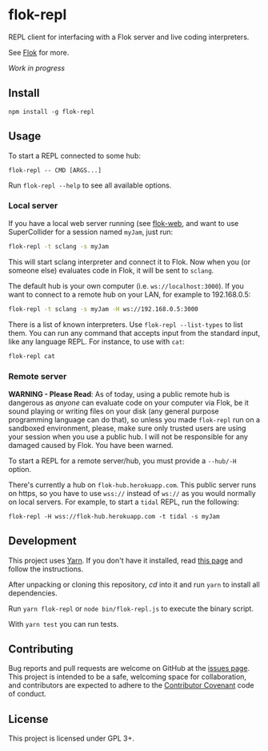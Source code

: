 # flok-repl

REPL client for interfacing with a Flok server and live coding interpreters.

See [Flok](https://github.com/munshkr/flok) for more.

*Work in progress*


## Install

```
npm install -g flok-repl
```


## Usage

To start a REPL connected to some hub:

```
flok-repl -- CMD [ARGS...]
```

Run `flok-repl --help` to see all available options.

### Local server

If you have a local web server running (see
[flok-web](https://github.com/munshkr/flok/tree/master/packages/web), and want
to use SuperCollider for a session named `myJam`, just run:

```sh
flok-repl -t sclang -s myJam
```

This will start sclang interpreter and connect it to Flok. Now when you (or
someone else) evaluates code in Flok, it will be sent to `sclang`.

The default hub is your own computer (i.e. `ws://localhost:3000`).  If you want
to connect to a remote hub on your LAN, for example to 192.168.0.5:

```sh
flok-repl -t sclang -s myJam -H ws://192.168.0.5:3000
```

There is a list of known interpreters. Use `flok-repl --list-types` to list
them.  You can run any command that accepts input from the standard input, like
any language REPL.  For instance, to use with `cat`:

```sh
flok-repl cat
```


### Remote server

**WARNING - Please Read**: As of today, using a public remote hub is dangerous
as *anyone* can evaluate code on your computer via Flok, be it sound playing or
writing files on your disk (any general purpose programming language can do
that), so unless you made `flok-repl` run on a sandboxed environment, please,
make sure only trusted users are using your session when you use a public hub.
I will not be responsible for any damaged caused by Flok.  You have been
warned.

To start a REPL for a remote server/hub, you must provide a `--hub/-H` option.

There's currently a hub on `flok-hub.herokuapp.com`.  This public server runs
on https, so you have to use `wss://` instead of `ws://` as you would normally
on local servers.  For example, to start a `tidal` REPL, run the following:

```
flok-repl -H wss://flok-hub.herokuapp.com -t tidal -s myJam
```


## Development

This project uses [Yarn](https://yarnpkg.com). If you don't have it installed,
read [this page](https://yarnpkg.com/lang/en/docs/install/) and follow the
instructions.

After unpacking or cloning this repository, *cd* into it and run `yarn` to
install all dependencies.

Run `yarn flok-repl` or `node bin/flok-repl.js` to execute the binary script.

With `yarn test` you can run tests.


## Contributing

Bug reports and pull requests are welcome on GitHub at the [issues
page](https://github.com/munshkr/flok). This project is intended to be a
safe, welcoming space for collaboration, and contributors are expected to
adhere to the [Contributor Covenant](http://contributor-covenant.org) code of
conduct.


## License

This project is licensed under GPL 3+.
